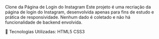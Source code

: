 Clone da Página de Login do Instagram
Este projeto é uma recriação da página de login do Instagram, desenvolvida apenas para fins de estudo e prática de responsividade. Nenhum dado é coletado e não há funcionalidade de backend envolvida.

🚀 Tecnologias Utilizadas:
HTML5
CSS3
